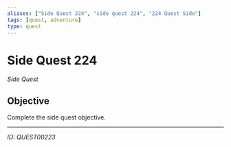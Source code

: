 ```yaml
---
aliases: ["Side Quest 224", "side quest 224", "224 Quest Side"]
tags: [quest, adventure]
type: quest
---
```


# Side Quest 224

*Side Quest*

## Objective
Complete the side quest objective.

---
*ID: QUEST00223*